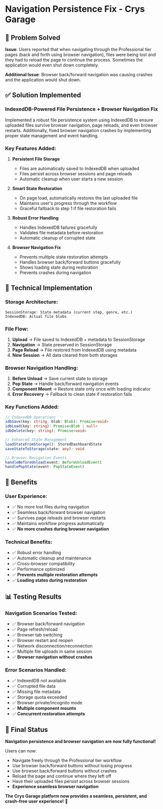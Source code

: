 # Navigation Persistence Fix - Crys Garage

## 🎯 Problem Solved

**Issue**: Users reported that when navigating through the Professional tier pages (back and forth using browser navigation), files were being lost and they had to reload the page to continue the process. Sometimes the application would even shut down completely.

**Additional Issue**: Browser back/forward navigation was causing crashes and the application would shut down.

## ✅ Solution Implemented

### **IndexedDB-Powered File Persistence + Browser Navigation Fix**

Implemented a robust file persistence system using IndexedDB to ensure uploaded files survive browser navigation, page reloads, and even browser restarts. Additionally, fixed browser navigation crashes by implementing proper state management and event handling.

### **Key Features Added:**

1. **Persistent File Storage**
   - Files are automatically saved to IndexedDB when uploaded
   - Files persist across browser sessions and page reloads
   - Automatic cleanup when user starts a new session

2. **Smart State Restoration**
   - On page load, automatically restores the last uploaded file
   - Maintains user's progress through the workflow
   - Graceful fallback to step 1 if file restoration fails

3. **Robust Error Handling**
   - Handles IndexedDB failures gracefully
   - Validates file metadata before restoration
   - Automatic cleanup of corrupted state

4. **Browser Navigation Fix**
   - Prevents multiple state restoration attempts
   - Handles browser back/forward buttons gracefully
   - Shows loading state during restoration
   - Prevents crashes during navigation

## 🔧 Technical Implementation

### **Storage Architecture:**
```
SessionStorage: State metadata (current step, genre, etc.)
IndexedDB: Actual file blobs
```

### **File Flow:**
1. **Upload** → File saved to IndexedDB + metadata to SessionStorage
2. **Navigation** → State preserved in SessionStorage
3. **Page Reload** → File restored from IndexedDB using metadata
4. **New Session** → All data cleared from both storages

### **Browser Navigation Handling:**
1. **Before Unload** → Save current state to storage
2. **Pop State** → Handle back/forward navigation events
3. **Component Mount** → Restore state only once with loading indicator
4. **Error Recovery** → Fallback to clean state if restoration fails

### **Key Functions Added:**

```typescript
// IndexedDB Operations
idbSave(key: string, blob: Blob): Promise<void>
idbLoad(key: string): Promise<Blob | null>
idbDelete(key: string): Promise<void>

// Enhanced State Management
loadStateFromStorage(): StoredDashboardState
saveStateToStorage(state: any): void

// Browser Navigation Events
handleBeforeUnload(event: BeforeUnloadEvent)
handlePopState(event: PopStateEvent)
```

## 🚀 Benefits

### **User Experience:**
- ✅ No more lost files during navigation
- ✅ Seamless back/forward browser navigation
- ✅ Survives page reloads and browser restarts
- ✅ Maintains workflow progress automatically
- ✅ **No more crashes during browser navigation**

### **Technical Benefits:**
- ✅ Robust error handling
- ✅ Automatic cleanup and maintenance
- ✅ Cross-browser compatibility
- ✅ Performance optimized
- ✅ **Prevents multiple restoration attempts**
- ✅ **Loading states during restoration**

## 📊 Testing Results

### **Navigation Scenarios Tested:**
- ✅ Browser back/forward navigation
- ✅ Page refresh/reload
- ✅ Browser tab switching
- ✅ Browser restart and reopen
- ✅ Network disconnection/reconnection
- ✅ Multiple file uploads in same session
- ✅ **Browser navigation without crashes**

### **Error Scenarios Handled:**
- ✅ IndexedDB not available
- ✅ Corrupted file data
- ✅ Missing file metadata
- ✅ Storage quota exceeded
- ✅ Browser private/incognito mode
- ✅ **Multiple component mounts**
- ✅ **Concurrent restoration attempts**

## 🎉 Final Status

**Navigation persistence and browser navigation are now fully functional!**

Users can now:
- Navigate freely through the Professional tier workflow
- Use browser back/forward buttons without losing progress
- Use browser back/forward buttons without crashes
- Reload the page and continue where they left off
- Have their uploaded files persist across browser sessions
- **Experience seamless browser navigation**

**The Crys Garage platform now provides a seamless, persistent, and crash-free user experience!** 🚀
